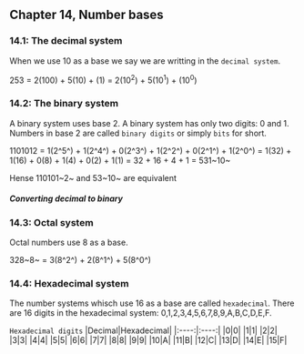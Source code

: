 ## Chapter 14, Number bases

### 14.1: The decimal system

When we use 10 as a base we say we are writting in the `decimal system`.

253 = 2(100) + 5(10) + (1)
= 2(10<sup>2</sup>) + 5(10<sup>1</sup>) + (10<sup>0</sup>)

### 14.2: The binary system

A binary system uses base 2. A binary system has only two digits: 0 and 1. Numbers in base 2 are called `binary digits` or simply `bits` for short.

1101012 = 1(2^5^) + 1(2^4^) + 0(2^3^) + 1(2^2^) + 0(2^1^) + 1(2^0^)
= 1(32) + 1(16) + 0(8) + 1(4) + 0(2) + 1(1)
= 32 + 16 + 4 + 1
= 531~10~

Hense 110101~2~ and 53~10~ are equivalent

<h5>Converting decimal to binary</h5>

### 14.3: Octal system

Octal numbers use 8 as a base.

328~8~ = 3(8^2^) + 2(8^1^) + 5(8^0^)

### 14.4: Hexadecimal system

The number systems whisch use 16 as a base are called `hexadecimal`. There are 16 digits in the hexadecimal system: 0,1,2,3,4,5,6,7,8,9,A,B,C,D,E,F.

`Hexadecimal digits`
|Decimal|Hexadecimal|
|:----:|:----:|
|0|0|
|1|1|
|2|2|
|3|3|
|4|4|
|5|5|
|6|6|
|7|7|
|8|8|
|9|9|
|10|A|
|11|B|
|12|C|
|13|D|
|14|E|
|15|F|
